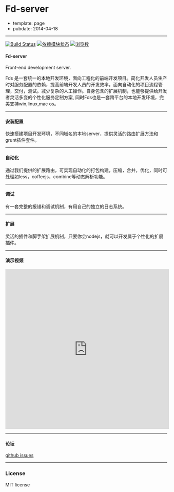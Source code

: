 # Fd-server

- template: page
- pubdate: 2014-04-18

----------

[![Build Status](https://travis-ci.org/liuxiaoyue/fd-server.png?branch=master)](https://travis-ci.org/liuxiaoyue/fd-server) 
[![依赖模块状态](https://david-dm.org/liuxiaoyue/fd-server.png)](http://david-dm.org/liuxiaoyue/fd-server)
[![浏览数](https://sourcegraph.com/api/repos/github.com/liuxiaoyue/fd-server/counters/views.png?no-count)](https://sourcegraph.com/github.com/liuxiaoyue/fd-server)


#### Fd-server 

Front-end development server.

Fds 是一套统一的本地开发环境，面向工程化的前端开发项目。简化开发人员生产时对服务配置的依赖，提高前端开发人员的开发效率。面向自动化的项目流程管理，交付，测试。减少复杂的人工操作。自身包含的扩展机制，也能够提供给开发者灵活多变的个性化服务定制方案, 同时Fds也是一套跨平台的本地开发环境，完美支持win,linux,mac os。

---

#### 安装配置

快速搭建项目开发环境，不同域名的本地server，提供灵活的路由扩展方法和grunt插件套件。

---

#### 自动化

通过我们提供的扩展路由，可实现自动化的打包构建，压缩，合并，优化，同时可处理如less，coffeejs，combine等动态解析功能。

---

#### 调试

有一套完整的报错和调试机制，有用自己的独立的日志系统。

---

#### 扩展

灵活的插件和脚手架扩展机制，只要你会nodejs，就可以开发属于个性化的扩展插件。

---

#### 演示视频

<iframe height=498 width=510 src="http://player.youku.com/embed/XNzAwMzczNzM2" frameborder=0 allowfullscreen></iframe>

---

#### 论坛

[github issues](https://github.com/liuxiaoyue/fd-server/issues)

---

### License

MIT license


